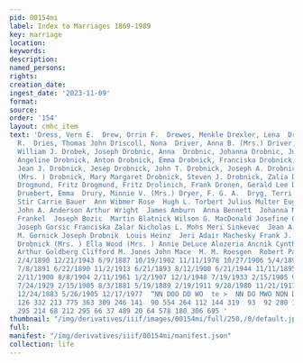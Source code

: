 ```yaml
---
pid: 00154mi
label: Index to Marriages 1869-1989
key: marriage
location: 
keywords: 
description: 
named_persons: 
rights: 
creation_date: 
ingest_date: '2023-11-09'
format: 
source: 
order: '154'
layout: cmhc_item
text: 'Dress, Vern E.  Drew, Orrin F.  Drewes, Menkle Drexler, Lena  Dreyer, Rose
  R.  Dries, Thomas John Driscoll, Nona  Driver, Anna B. (Mrs.) Driver, Margaret Driver,
  William J. Drobek, Joseph Drobnic, Anna  Drobnic, Johanna Drobnic, Julia Drobnick,
  Angeline Drobnick, Anton Drobnick, Emma Drobnick, Franciska Drobnick, Frank Drobnick,
  Jean J. Drobnick, Jesep Drobnick, John T. Drobnick, Joseph A. Drobnick, Josepha
  (Mrs. ) Drobnick, Mary Margaret Drobnick, Steven J. Drobnick, Zalia Drobnik, Joseph
  Drogmund, Fritz Drogmund, Fritz Drolinich, Frank Dronen, Gerald Lee Drucker, Pollie
  Druebert, Emma  Drury, Minnie V. (Mrs.) Dryer, F. G. A.  Dryg, Terri Ann  Ada Juanita
  Stir Carrie Bauer  Ann Wibmer Rose  Hugh L. Torbert Julius Multer Eugenie Mary Wingenbach
  John A. Anderson Arthur Wright  James Amburn  Anna Bennett  Johanna Miclich Louis
  Frankel  Joseph Bozic  Martin Blatnick Wilson G. MacDonald Josefine Germ  Matt Slanovich
  Joseph Gorsic Franciska Zalar Nicholas L. Mohs Meri Sinkevec  Jean A. Langford Staffie
  M. Gornick Joseph Drobnik  Louis Heinz  Jeri Adair Machesky Frank J. Bozig Josepha
  Drobnick (Mrs. ) Ella Wood (Mrs. ) Annie DeLuce Alozeria Ancnik Cynthia Elaine Fager
  Arthur Goldberg Clifford M. Jones John Mace  M. M. Roesgen  Robert Paul Manzanarez  144  4/30/1939
  2/4/1890 12/21/1943 6/9/1887 10/19/1902 11/11/1978 10/27/1906 5/4/1895 7/13/1885
  7/8/1891 6/22/1890 11/2/1913 6/21/1893 8/12/1900 6/21/1944 11/11/1895 5/25/1919
  2/11/1900 8/8/1904 2/11/1961 1/2/1907 12/1/1948 7/19/1933 2/15/1905 9/25/1929 2/14/1981
  7/24/1929 2/15/1905 8/3/1881 5/19/1889 2/19/1911 9/28/1980 11/21/1917 12/1/1914
  12/24/1883 5/26/1905 12/17/1977  “NN DOO DD WO  te >  NN DO MWO NON DH WOO ™  14  34  79
  126 332 213 775 363 309 246 141  90 554 264 112 144 319  93  92 280 137 373  254
  295 214 68 212 295 66 37 489 20 64 578 180 306 695 '
thumbnail: "/img/derivatives/iiif/images/00154mi/full/250,/0/default.jpg"
full: 
manifest: "/img/derivatives/iiif/00154mi/manifest.json"
collection: life
---
```

